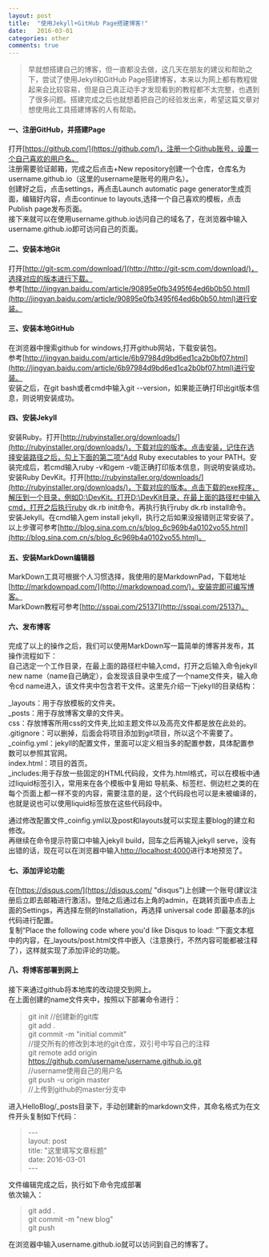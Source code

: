 ```yaml
---
layout: post
title:  "使用Jekyll+GitHub Page搭建博客!"
date:   2016-03-01
categories: other
comments: true
---
```



> 早就想搭建自己的博客，但一直都没去做，这几天在朋友的建议和帮助之下，尝试了使用Jekyll和GitHub Page搭建博客，本来以为网上都有教程做起来会比较容易，但是自己真正动手才发现看到的教程都不太完整，也遇到了很多问题。搭建完成之后也就想着把自己的经验发出来，希望这篇文章对想使用此工具搭建博客的人有帮助。

#### 一、注册GitHub，并搭建Page
打开[https://github.com/](https://github.com/)，注册一个Github账号，设置一个自己喜欢的用户名。  
注册需要验证邮箱，完成之后点击+New repository创建一个仓库，仓库名为username.github.io（这里的username是账号的用户名）。  
创建好之后，点击settings，再点击Launch automatic page generator生成页面，编辑好内容，点击continue to layouts,选择一个自己喜欢的模板，点击Publish page发布页面。  
接下来就可以在使用username.github.io访问自己的域名了，在浏览器中输入username.github.io即可访问自己的页面。  

#### 二、安装本地Git
打开[http://git-scm.com/download/](http://http://git-scm.com/download/)，选择对应的版本进行下载。  
参考[http://jingyan.baidu.com/article/90895e0fb3495f64ed6b0b50.html](http://jingyan.baidu.com/article/90895e0fb3495f64ed6b0b50.html)进行安装。  
 
#### 三、安装本地GitHub
在浏览器中搜索github for windows,打开github网站，下载安装包。  
参考[http://jingyan.baidu.com/article/6b97984d9bd6ed1ca2b0bf07.html](http://jingyan.baidu.com/article/6b97984d9bd6ed1ca2b0bf07.html)进行安装。  
安装之后，在git bash或者cmd中输入git --version，如果能正确打印出git版本信息，则说明安装成功。  
 
#### 四、安装Jekyll
安装Ruby。打开[http://rubyinstaller.org/downloads/](http://rubyinstaller.org/downloads/)，下载对应的版本。点击安装，记住在选择安装路径之后，勾上下面的第二项“Add Ruby executables to your PATH。安装完成后，若cmd输入ruby -v和gem -v能正确打印版本信息，则说明安装成功。    
安装Ruby DevKit。打开[http://rubyinstaller.org/downloads/](http://rubyinstaller.org/downloads/)，下载对应的版本。点击下载的exe程序，解压到一个目录，例如D:\DevKit。打开D:\DevKit目录，在最上面的路径栏中输入cmd，打开之后执行ruby dk.rb init命令。再执行执行ruby dk.rb install命令。  
安装Jekyll。在cmd输入gem install jekyll，执行之后如果没报错则正常安装了。  
以上步骤可参考[http://blog.sina.com.cn/s/blog_6c969b4a0102vo55.html](http://blog.sina.com.cn/s/blog_6c969b4a0102vo55.html)。  

#### 五、安装MarkDown编辑器

MarkDown工具可根据个人习惯选择，我使用的是MarkdownPad，下载地址[http://markdownpad.com/](http://markdownpad.com/)，安装完即可编写博客。  
MarkDown教程可参考[http://sspai.com/25137](http://sspai.com/25137)。  
 
#### 六、发布博客

完成了以上的操作之后，我们可以使用MarkDown写一篇简单的博客并发布，其操作流程如下：    
自己选定一个工作目录，在最上面的路径栏中输入cmd，打开之后输入命令jekyll new name（name自己确定），会发现该目录中生成了一个name文件夹，输入命令cd name进入，该文件夹中包含若干文件。这里先介绍一下jekyll的目录结构：  

   _layouts：用于存放模板的文件夹。  
   _posts：用于存放博客文章的文件夹。  
   css：存放博客所用css的文件夹,比如主题文件以及高亮文件都是放在此处的。  
   .gitignore：可以删掉，后面会将项目添加到git项目，所以这个不需要了。  
   _coinfig.yml：jekyll的配置文件，里面可以定义相当多的配置参数，具体配置参数可以参照其官网。  
   index.html：项目的首页。  
   _includes:用于存放一些固定的HTML代码段，文件为.html格式，可以在模板中通过liquid标签引入，常用来在各个模板中复用如 导航条、标签栏、侧边栏之类的在每个页面上都一样不变的内容，需要注意的是，这个代码段也可以是未被编译的，也就是说也可以使用liquid标签放在这些代码段中。  
   
通过修改配置文件_coinfig.yml以及post和layouts就可以实现主要blog的建立和修改。  
再继续在命令提示符窗口中输入jekyll build，回车之后再输入jekyll serve，没有出错的话，现在可以在浏览器中输入[http://localhost:4000](http://localhost:4000)进行本地预览了。  

#### 七、添加评论功能

在[https://disqus.com/](https://disqus.com/ "disqus")上创建一个账号(建议注册后立即去邮箱进行激活)。登陆之后通过右上角的admin，在跳转页面中点击上面的Settings，再选择左侧的Installation，再选择 universal code 即最基本的js代码进行配置。  
复制“Place the following code where you'd like Disqus to load: ”下面文本框中的内容，在_layouts/post.html文件中嵌入（注意换行，不然内容可能都被注释了），这样就实现了添加评论的功能。

#### 八、将博客部署到网上

接下来通过github将本地库的改动提交到网上。  
   在上面创建的name文件夹中，按照以下部署命令进行：

   >git init  //创建新的git库   
   >git add .   
   >git commit -m "initial commit"    
    //提交所有的修改到本地的git仓库，双引号中写自己的注释  
   >git remote add origin https://github.com/username/username.github.io.git    
    //username使用自己的用户名  
   >git push -u origin master  
    //上传到github的master分支中

进入HelloBlog/_posts目录下，手动创建新的markdown文件，其命名格式为在文件开头复制如下代码：  

   >\-\-\-  
   >layout: post  
   >title:  "这里填写文章标题"  
   >date:   2016-03-01  
   >\-\-\-  

文件编辑完成之后，执行如下命令完成部署  
  依次输入：  

   >git add .  
   >git commit -m "new blog"  
   >git push
  
在浏览器中输入username.github.io就可以访问到自己的博客了。